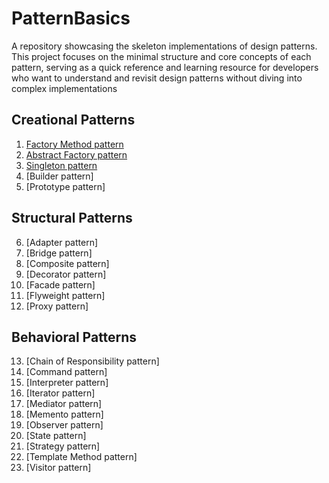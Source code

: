 # PatternBasics
A repository showcasing the skeleton implementations of design patterns. This project focuses on the minimal structure and core concepts of each pattern, serving as a quick reference and learning resource for developers who want to understand and revisit design patterns without diving into complex implementations
## Creational Patterns
1. [Factory Method pattern](https://github.com/RomanSkochko/PatternBasics/blob/main/src/main/java/org/example/PatternBasics/factory_method/processor/PaymentProcessor.java)
2. [Abstract Factory pattern](https://github.com/RomanSkochko/PatternBasics/blob/main/src/main/java/org/example/PatternBasics/abstractfactory/Example.java)
3. [Singleton pattern](https://github.com/RomanSkochko/PatternBasics/blob/main/src/main/java/org/example/PatternBasics/singleton/CacheManager.java)
4. [Builder pattern]
5. [Prototype pattern]

## Structural Patterns
6. [Adapter pattern]
7. [Bridge pattern]
8. [Composite pattern]
9. [Decorator pattern]
10. [Facade pattern]
11. [Flyweight pattern]
12. [Proxy pattern]

## Behavioral Patterns
13. [Chain of Responsibility pattern]
14. [Command pattern]
15. [Interpreter pattern]
16. [Iterator pattern]
17. [Mediator pattern]
18. [Memento pattern]
19. [Observer pattern]
20. [State pattern]
21. [Strategy pattern]
22. [Template Method pattern]
23. [Visitor pattern]